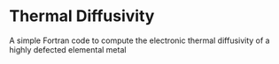 # Thermal Diffusivity
 A simple Fortran code to compute the electronic thermal diffusivity of a highly defected elemental metal
